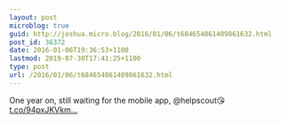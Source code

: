 ```yaml
---
layout: post
microblog: true
guid: http://joshua.micro.blog/2016/01/06/t684654861409861632.html
post_id: 36372
date: 2016-01-06T19:36:53+1100
lastmod: 2019-07-30T17:41:25+1100
type: post
url: /2016/01/06/t684654861409861632.html
---
```

One year on, still waiting for the mobile app, @helpscout😘 [t.co/94pxJKVkm...](https://t.co/94pxJKVkmV)
